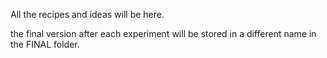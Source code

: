All the recipes and ideas will be here.

the final version after each experiment will be stored in a different name in the FINAL folder.